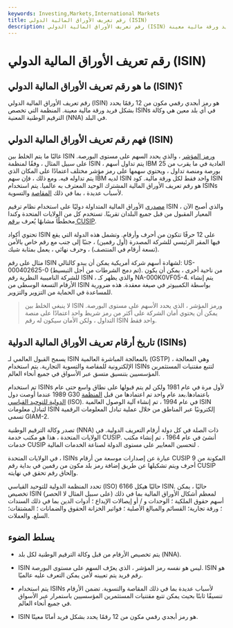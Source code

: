 ```yaml
---
keywords: Investing,Markets,International Markets
title: رقم تعريف الأوراق المالية الدولي (ISIN)
description: رقم تعريف الأوراق المالية الدولي (ISIN) هو رمز أبجدي رقمي مكون من 12 رقمًا يحدد بشكل فريد ورقة مالية معينة.
---
```


# رقم تعريف الأوراق المالية الدولي (ISIN)
## ما هو رقم تعريف الأوراق المالية الدولي (ISIN)؟

رقم تعريف الأوراق المالية الدولي (ISIN) هو رمز أبجدي رقمي مكون من 12 رقمًا يحدد بشكل فريد ورقة مالية معينة. المنظمة التي تخصص ISINs في أي بلد معين هي وكالة الترقيم الوطنية المعنية (NNA) في البلد.

## فهم رقم تعريف الأوراق المالية الدولي (ISIN)

غالبًا ما يتم الخلط بين ISIN [ورمز المؤشر](/stocksymbol) ، والذي يحدد السهم على مستوى البورصة. على سبيل المثال ، وفقًا لمنظمة ISIN ، يتم تداول أسهم IBM العادية في ما يقرب من 25 بورصة ومنصة تداول ، ويحتوي سهمها على رمز مؤشر مختلف اعتمادًا على المكان الذي يتم تداوله فيه. ومع ذلك ، فإن سهم IBM لديه ISIN واحد فقط لكل ورقة مالية. كود ISIN هو رقم تعريف الأوراق المالية المشترك الوحيد المعترف به عالميا. يتم استخدام ISINs لأسباب عديدة ، بما في ذلك [المقاصة](/clearing) والتسوية.

[مصدري](/issuer) الأوراق المالية المتداولة دوليًا على استخدام نظام ترقيم ISIN ، والذي أصبح الآن المعيار المقبول من قبل جميع البلدان تقريبًا. تستخدم كل من الولايات المتحدة وكندا مخططًا مشابهًا يُعرف [برقم CUSIP](/cusipnumber).

تحتوي أكواد ISIN على 12 حرفًا تتكون من أحرف وأرقام. وتشمل هذه الدولة التي يقع فيها المقر الرئيسي للشركة المصدرة (أول رقمين) ، جنبًا إلى جنب مع رقم خاص بالأمن (تسعة أرقام في المنتصف) ، وحرف نهائي ، يعمل بمثابة شيك.

مثال على رقم ISIN لشهادة أسهم شركة أمريكية يمكن أن يبدو كالتالي: US-000402625-0 (تم دمج الشرطات من أجل التبسيط). من ناحية أخرى ، يمكن أن يكون للشركة الناميبية النظرية رقم ISIN ، والذي يظهر كـ NA-000K0VF05-4. يتم إنشاء الأرقام التسعة الوسطى من ISIN بواسطة الكمبيوتر في صيغة معقدة. هذه ضرورية للمساعدة في الحماية من التزوير والتزوير.

> لا ينبغي الخلط بين ISIN ورمز المؤشر ، الذي يحدد الأسهم على مستوى البورصة. يمكن أن يحتوي أمان الشركة على أكثر من رمز شريط واحد اعتمادًا على منصة التداول ، ولكن الأمان سيكون له رقم ISIN واحد فقط.

>

## تاريخ أرقام تعريف الأوراق المالية الدولية (ISINs)

يسمح القبول العالمي لـ ISIN بالمعالجة المباشرة العالمية (GSTP) ، وهي المعالجة الإلكترونية للمقاصة والتسوية التجارية. يتم استخدام ISINs لتتبع مقتنيات المستثمرين المؤسسيين بتنسيق متسق عبر الأسواق في جميع أنحاء العالم.

تم استخدام ISINs لأول مرة في عام 1981 ولكن لم يتم قبولها على نطاق واسع حتى عام 1989 عندما أوصت دول G30 باعتمادها.بعد عام واحد تم اعتمادها من قبل [المنظمة الدولية للتوحيد القياسي](/international-organization-for-standardization-iso) (ISO). في عام 1994 ، تم إنشاء آلية الوصول العالمية ISIN لتبادل معلومات ISIN إلكترونيًا عبر المناطق من خلال عملية تبادل المعلومات الرقمية تسمى GIAM-2.

تصدر وكالة الترقيم الوطنية (NNA) ذات الصلة في كل دولة أرقام التعريف الدولية. في الولايات المتحدة ، هذا هو مكتب خدمة CUSIP. أنشئ في عام 1964 ، تم إنشاء مكتب خدمات CUSIP لتحسين المعايير على مستوى الدولة لصناعة الخدمات المالية .

في الولايات المتحدة ، ISINs عبارة عن إصدارات موسعة من أرقام CUSIP المكونة من 9 أحرف ويتم تشكيلها عن طريق إضافة رمز بلد مكون من رقمين في بداية رقم CUSIP وإلحاق رقم تحقق في نهايته.

تحدد المنظمة الدولية للتوحيد القياسي (ISO) 6166 حاليًا هيكل ISIN. حاليًا ، يمكن تخصيص ISIN لمعظم أشكال الأوراق المالية بما في ذلك (على سبيل المثال لا الحصر) أسهم حقوق الملكية ؛ الوحدات و / أو إيصالات الإيداع ؛ أدوات الدين بما في ذلك السندات ؛ ورقة تجارية؛ القسائم والمبالغ الأصلية ؛ فواتير الخزانة الحقوق والضمانات ؛ المشتقات؛ السلع. والعملات.

## يسلط الضوء

- يتم تخصيص الأرقام من قبل وكالة الترقيم الوطنية لكل بلد (NNA).

- ISIN ليس هو نفسه رمز المؤشر ، الذي يعرّف السهم على مستوى البورصة. ISIN هو رقم فريد يتم تعيينه لأمن يمكن التعرف عليه عالميًا.

- يتم استخدام ISINs لأسباب عديدة بما في ذلك المقاصة والتسوية. تضمن الأرقام تنسيقًا ثابتًا بحيث يمكن تتبع مقتنيات المستثمرين المؤسسيين باستمرار عبر الأسواق في جميع أنحاء العالم.

- ISIN هو رمز أبجدي رقمي مكون من 12 رقمًا يحدد بشكل فريد أمانًا معينًا.

